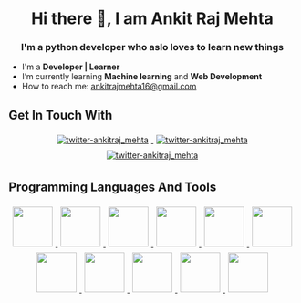 <h1 align="center"> Hi there 👋, I am Ankit Raj Mehta </h1>
<h3 align="center">I'm a python developer who aslo loves to learn new things</h3>



-  I'm a **Developer | Learner**
-  I’m currently learning **Machine learning** and **Web Development**
-  How to reach me: ankitrajmehta16@gmail.com


## Get In Touch With

<p align="center">
    <a target="_blank" href="https://www.instagram.com/ankit.raj_mehta/"><img style="padding:5px" alt="twitter-ankitraj_mehta" src="https://img.shields.io/badge/Instagram-E4405F?style=for-the-badge&logo=instagram&logoColor=white"/>
</a>
	<a target="_blank" href="https://www.linkedin.com/in/ankit-mehta-39536a273/"><img style="padding:5px" alt="twitter-ankitraj_mehta" src="https://img.shields.io/badge/LinkedIn-0077B5?style=for-the-badge&logo=linkedin&logoColor=white"/>
</a>
    <a target="_blank" href="https://twitter.com/ankitraj_mehta"><img style="padding:5px" alt="twitter-ankitraj_mehta" src="https://img.shields.io/badge/Twitter-1DA1F2?style=for-the-badge&logo=twitter&logoColor=white"/>
</a>    
</p>


## Programming Languages And Tools

<p align="center">
	</a>
    <a target="_blank" href="https://www.python.org/"> 
        <img style="padding:5px" src="https://img.icons8.com/color/144/000000/python.png"  width="70" height="70"/>
	</a>
    <a target="_blank" href="https://www.cprogramming.com/"> 
        <img style="padding:5px" src="https://cdn.jsdelivr.net/gh/devicons/devicon/icons/c/c-original.svg" width="70" height="70"/>
    </a>
    <a target="_blank" href="https://www.w3.org/html/"> 
        <img style="padding:5px" src="https://cdn.jsdelivr.net/gh/devicons/devicon/icons/html5/html5-original-wordmark.svg" width="70" height="70"/>
    </a>
    <a target="_blank" href="https://www.w3schools.com/css/"> 
        <img style="padding:5px"  src="https://cdn.jsdelivr.net/gh/devicons/devicon/icons/css3/css3-original.svg" width="70" height="70"/>
    </a>
    <a target="_blank" href="https://flask.palletsprojects.com/"> 
        <img style="padding:5px" src="https://cdn.jsdelivr.net/gh/devicons/devicon/icons/flask/flask-original-wordmark.svg" width="70" height="70"/>
    </a>
    <a target="_blank" href="https://getbootstrap.com/"> 
        <img style="padding:5px" src="https://cdn.jsdelivr.net/gh/devicons/devicon/icons/bootstrap/bootstrap-original-wordmark.svg"width="70" height="70"/>
    </a>
    <a target="_blank" href="https://www.djangoproject.com/"> 
        <img style="padding:5px" src="https://cdn.jsdelivr.net/gh/devicons/devicon/icons/django/django-plain.svg" width="70" height="70"/>
    </a>
    <a target="_blank" href="https://developer.mozilla.org/en-US/docs/Web/JavaScript"> 
        <img style="padding:5px" src="https://cdn.jsdelivr.net/gh/devicons/devicon/icons/javascript/javascript-original.svg"width="70" height="70"/>
    </a>
    <a target="_blank" href="https://wordpress.com"> 
        <img style="padding:5px" src="https://cdn.jsdelivr.net/gh/devicons/devicon/icons/wordpress/wordpress-original.svg" width="70" height="70"/>
    </a>
    <a target="_blank" href="https://tailwindcss.com"> 
        <img style="padding:5px" src="https://cdn.jsdelivr.net/gh/devicons/devicon/icons/tailwindcss/tailwindcss-plain.svg"width="70" height="70"/>
    </a>
    <a target="_blank" href="https://sqlite.org"> 
        <img style="padding:5px" src="https://cdn.jsdelivr.net/gh/devicons/devicon/icons/sqlite/sqlite-plain-wordmark.svg" width="70" height="70"/>
</p>
